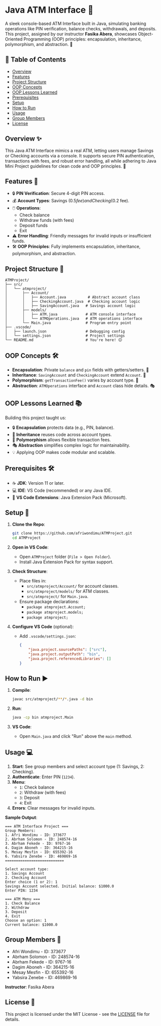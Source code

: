 # Java ATM Interface 🏧

A sleek console-based ATM Interface built in Java, simulating banking operations like PIN verification, balance checks, withdrawals, and deposits. This project, assigned by our instructor **Fasika Abera**, showcases Object-Oriented Programming (OOP) principles: encapsulation, inheritance, polymorphism, and abstraction. 🌟

## 📑 Table of Contents

- [Overview](#overview-)
- [Features](#features-)
- [Project Structure](#project-structure-)
- [OOP Concepts](#oop-concepts-)
- [OOP Lessons Learned](#oop-lessons-learned-)
- [Prerequisites](#prerequisites-)
- [Setup](#setup-)
- [How to Run](#how-to-run-)
- [Usage](#usage-)
- [Group Members](#group-members-)
- [License](#license-)

## Overview ✨

This Java ATM Interface mimics a real ATM, letting users manage Savings or Checking accounts via a console. It supports secure PIN authentication, transactions with fees, and robust error handling, all while adhering to Java Mini Project guidelines for clean code and OOP principles. 🏦

## Features 🚀

- 🔒 **PIN Verification**: Secure 4-digit PIN access.
- 💰 **Account Types**: Savings ($0.5 fee) and Checking ($0.2 fee).
- 🖱️ **Operations**:
  - Check balance
  - Withdraw funds (with fees)
  - Deposit funds
  - Exit
- ⚠️ **Error Handling**: Friendly messages for invalid inputs or insufficient funds.
- 🛠️ **OOP Principles**: Fully implements encapsulation, inheritance, polymorphism, and abstraction.

## Project Structure 📂

```
ATMProject/
├── src/
│   └── atmproject/
│       ├── Account/
│       │   ├── Account.java          # Abstract account class
│       │   ├── CheckingAccount.java  # Checking account logic
│       │   ├── SavingAccount.java   # Savings account logic
│       ├── models/
│       │   ├── ATM.java             # ATM console interface
│       │   └── ATMOperations.java   # ATM operations interface
│       └── Main.java                # Program entry point
├── .vscode/
│   ├── launch.json                  # Debugging config
│   └── settings.json                # Project settings
└── README.md                        # You're here! 😊
```

## OOP Concepts 🛠️

- **Encapsulation**: Private `balance` and `pin` fields with getters/setters. 🔐
- **Inheritance**: `SavingAccount` and `CheckingAccount` extend `Account`. 🌳
- **Polymorphism**: `getTransactionFee()` varies by account type. 🔄
- **Abstraction**: `ATMOperations` interface and `Account` class hide details. 🎭

## OOP Lessons Learned 📚

Building this project taught us:

- 🔒 **Encapsulation** protects data (e.g., PIN, balance).
- 🌳 **Inheritance** reuses code across account types.
- 🔄 **Polymorphism** allows flexible transaction fees.
- 🎭 **Abstraction** simplifies complex logic for maintainability.
- 💡 Applying OOP makes code modular and scalable.

## Prerequisites 🛠️

- ☕ **JDK**: Version 11 or later.
- 💻 **IDE**: VS Code (recommended) or any Java IDE.
- 🔌 **VS Code Extensions**: Java Extension Pack (Microsoft).

## Setup 🔧

1. **Clone the Repo**:

   ```bash
   git clone https://github.com/afriwondimu/ATMProject.git
   cd ATMProject
   ```

2. **Open in VS Code**:

   - Open `ATMProject` folder (`File > Open Folder`).
   - Install Java Extension Pack for syntax support.

3. **Check Structure**:

   - Place files in:
     - `src/atmproject/Account/` for account classes.
     - `src/atmproject/models/` for ATM classes.
     - `src/atmproject/` for `Main.java`.
   - Ensure package declarations:
     - `package atmproject.Account;`
     - `package atmproject.models;`
     - `package atmproject;`

4. **Configure VS Code** (optional):

   - Add `.vscode/settings.json`:

     ```json
     {
         "java.project.sourcePaths": ["src"],
         "java.project.outputPath": "bin",
         "java.project.referencedLibraries": []
     }
     ```

## How to Run ▶️

1. **Compile**:

   ```bash
   javac src/atmproject/**/*.java -d bin
   ```

2. **Run**:

   ```bash
   java -cp bin atmproject.Main
   ```

3. **VS Code**:

   - Open `Main.java` and click "Run" above the `main` method.

## Usage 💻

1. **Start**: See group members and select account type (1: Savings, 2: Checking).
2. **Authenticate**: Enter PIN (`1234`).
3. **Menu**:
   - `1`: Check balance
   - `2`: Withdraw (with fees)
   - `3`: Deposit
   - `4`: Exit
4. **Errors**: Clear messages for invalid inputs.

**Sample Output**:

```
=== ATM Interface Project ===
Group Members:
1. Afri Wondimu - ID: 373677
2. Abrham Solomon - ID: 248574-16
3. Abrham Fekede - ID: 9767-16
4. Dagim Aboneh - ID: 364215-16
5. Mesay Mesfin - ID: 655392-16
6. Yabsira Zenebe - ID: 469869-16
===========================

Select account type:
1. Savings Account
2. Checking Account
Enter choice (1 or 2): 1
Savings Account selected. Initial balance: $1000.0
Enter PIN: 1234

=== ATM Menu ===
1. Check Balance
2. Withdraw
3. Deposit
4. Exit
Choose an option: 1
Current balance: $1000.0
```

## Group Members 👥

- Afri Wondimu - ID: 373677
- Abrham Solomon - ID: 248574-16
- Abrham Fekede - ID: 9767-16
- Dagim Aboneh - ID: 364215-16
- Mesay Mesfin - ID: 655392-16
- Yabsira Zenebe - ID: 469869-16

**Instructor**: Fasika Abera

## License 📜

This project is licensed under the MIT License - see the [LICENSE](LICENSE) file for details.
